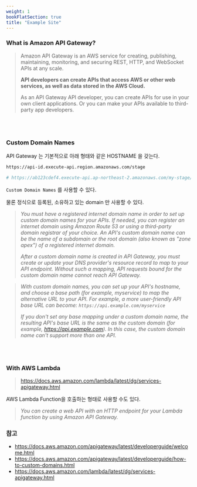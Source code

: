 ```yaml
---
weight: 1
bookFlatSection: true
title: "Example Site"
---
```


### What is Amazon API Gateway?

> Amazon API Gateway is an AWS service for creating, publishing, maintaining, monitoring, and securing REST, HTTP, and WebSocket APIs at any scale.
>
> **API developers can create APIs that access AWS or other web services, as well as data stored in the AWS Cloud.** 
> 
> As an API Gateway API developer, you can create APIs for use in your own client applications. 
> Or you can make your APIs available to third-party app developers.

<br><br>

### Custom Domain Names

API Gateway 는 기본적으로 아래 형태와 같은 HOSTNAME 을 갖는다.
```sh
https://api-id.execute-api.region.amazonaws.com/stage

# https://ab123cdef4.execute-api.ap-northeast-2.amazonaws.com/my-stage/my-api-path
```

`Custom Domain Names` 를 사용할 수 있다.

물론 정식으로 등록된, 소유하고 있는 domain 만 사용할 수 있다.

> *You must have a registered internet domain name in order to set up custom domain names for your APIs. If needed, you can register an internet domain using Amazon Route 53 or using a third-party domain registrar of your choice. An API's custom domain name can be the name of a subdomain or the root domain (also known as "zone apex") of a registered internet domain.*
> 
> *After a custom domain name is created in API Gateway, you must create or update your DNS provider's resource record to map to your API endpoint. Without such a mapping, API requests bound for the custom domain name cannot reach API Gateway.*

> *With custom domain names, you can set up your API's hostname, and choose a base path (for example, myservice) to map the alternative URL to your API. For example, a more user-friendly API base URL can become: `https://api.example.com/myservice`*
>
> *If you don't set any base mapping under a custom domain name, the resulting API's base URL is the same as the custom domain (for example, https://api.example.com). In this case, the custom domain name can't support more than one API.*

<br><br>

### With AWS Lambda

> https://docs.aws.amazon.com/lambda/latest/dg/services-apigateway.html

AWS Lambda Function을 호출하는 형태로 사용할 수도 있다.

> *You can create a web API with an HTTP endpoint for your Lambda function by using Amazon API Gateway.*

### 참고

- https://docs.aws.amazon.com/apigateway/latest/developerguide/welcome.html
- https://docs.aws.amazon.com/apigateway/latest/developerguide/how-to-custom-domains.html
- https://docs.aws.amazon.com/lambda/latest/dg/services-apigateway.html
